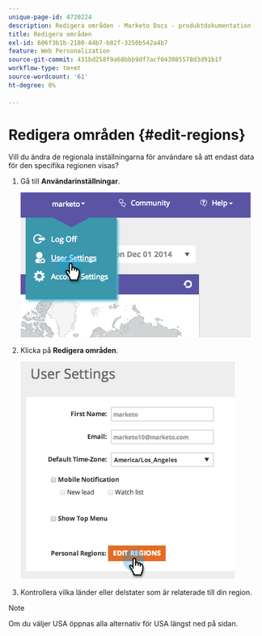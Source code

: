 ```yaml
---
unique-page-id: 4720224
description: Redigera områden - Marketo Docs - produktdokumentation
title: Redigera områden
exl-id: 606f3b1b-2180-44b7-b02f-3250b542a4b7
feature: Web Personalization
source-git-commit: 431bd258f9a68bbb9df7acf043085578d3d91b1f
workflow-type: tm+mt
source-wordcount: '61'
ht-degree: 0%

---
```


# Redigera områden {#edit-regions}

Vill du ändra de regionala inställningarna för användare så att endast data för den specifika regionen visas?

1. Gå till **Användarinställningar**.

   ![](assets/image2014-12-1-23-3a8-3a40.png)

1. Klicka på **Redigera områden**.

   ![](assets/image2014-12-3-18-3a55-3a25.png)

1. Kontrollera vilka länder eller delstater som är relaterade till din region.

>[!NOTE]
>
>Om du väljer USA öppnas alla alternativ för USA längst ned på sidan.
